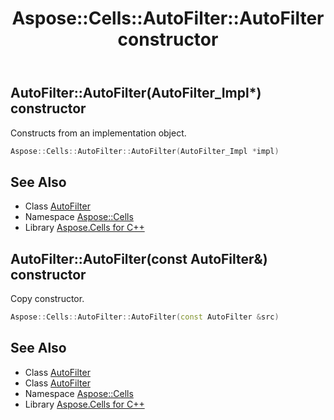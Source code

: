 ﻿---
title: Aspose::Cells::AutoFilter::AutoFilter constructor
linktitle: AutoFilter
second_title: Aspose.Cells for C++ API Reference
description: 'Aspose::Cells::AutoFilter::AutoFilter constructor. Constructs from an implementation object in C++.'
type: docs
weight: 100
url: /cpp/aspose.cells/autofilter/autofilter/
---
## AutoFilter::AutoFilter(AutoFilter_Impl*) constructor


Constructs from an implementation object.

```cpp
Aspose::Cells::AutoFilter::AutoFilter(AutoFilter_Impl *impl)
```

## See Also

* Class [AutoFilter](../)
* Namespace [Aspose::Cells](../../)
* Library [Aspose.Cells for C++](../../../)
## AutoFilter::AutoFilter(const AutoFilter\&) constructor


Copy constructor.

```cpp
Aspose::Cells::AutoFilter::AutoFilter(const AutoFilter &src)
```

## See Also

* Class [AutoFilter](../)
* Class [AutoFilter](../)
* Namespace [Aspose::Cells](../../)
* Library [Aspose.Cells for C++](../../../)
